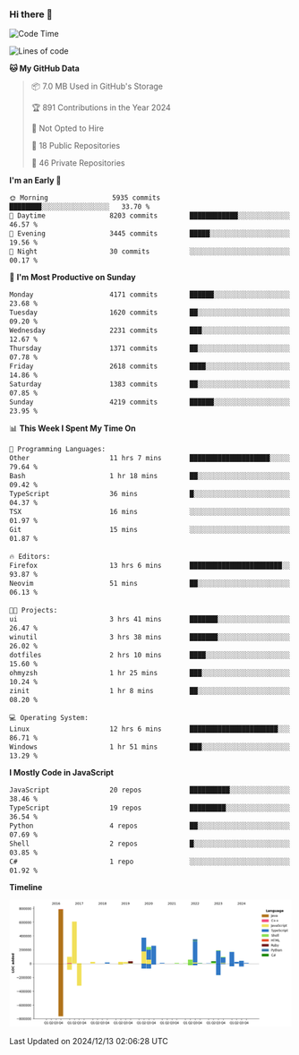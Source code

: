 ### Hi there 👋

<!--
**Clumsy-Coder/Clumsy-Coder** is a ✨ _special_ ✨ repository because its `README.md` (this file) appears on your GitHub profile.

Here are some ideas to get you started:

- 🔭 I’m currently working on ...
- 🌱 I’m currently learning ...
- 👯 I’m looking to collaborate on ...
- 🤔 I’m looking for help with ...
- 💬 Ask me about ...
- 📫 How to reach me: ...
- 😄 Pronouns: ...
- ⚡ Fun fact: ...
-->

<!-- anmol098/waka-readme-stats -->
<!--START_SECTION:waka-->
![Code Time](http://img.shields.io/badge/Code%20Time-1%2C026%20hrs%2032%20mins-blue)

![Lines of code](https://img.shields.io/badge/From%20Hello%20World%20I%27ve%20Written-3.5%20million%20lines%20of%20code-blue)

**🐱 My GitHub Data** 

> 📦 7.0 MB Used in GitHub's Storage 
 > 
> 🏆 891 Contributions in the Year 2024
 > 
> 🚫 Not Opted to Hire
 > 
> 📜 18 Public Repositories 
 > 
> 🔑 46 Private Repositories 
 > 
**I'm an Early 🐤** 

```text
🌞 Morning                5935 commits        ████████░░░░░░░░░░░░░░░░░   33.70 % 
🌆 Daytime                8203 commits        ████████████░░░░░░░░░░░░░   46.57 % 
🌃 Evening                3445 commits        █████░░░░░░░░░░░░░░░░░░░░   19.56 % 
🌙 Night                  30 commits          ░░░░░░░░░░░░░░░░░░░░░░░░░   00.17 % 
```
📅 **I'm Most Productive on Sunday** 

```text
Monday                   4171 commits        ██████░░░░░░░░░░░░░░░░░░░   23.68 % 
Tuesday                  1620 commits        ██░░░░░░░░░░░░░░░░░░░░░░░   09.20 % 
Wednesday                2231 commits        ███░░░░░░░░░░░░░░░░░░░░░░   12.67 % 
Thursday                 1371 commits        ██░░░░░░░░░░░░░░░░░░░░░░░   07.78 % 
Friday                   2618 commits        ████░░░░░░░░░░░░░░░░░░░░░   14.86 % 
Saturday                 1383 commits        ██░░░░░░░░░░░░░░░░░░░░░░░   07.85 % 
Sunday                   4219 commits        ██████░░░░░░░░░░░░░░░░░░░   23.95 % 
```


📊 **This Week I Spent My Time On** 

```text
💬 Programming Languages: 
Other                    11 hrs 7 mins       ████████████████████░░░░░   79.64 % 
Bash                     1 hr 18 mins        ██░░░░░░░░░░░░░░░░░░░░░░░   09.42 % 
TypeScript               36 mins             █░░░░░░░░░░░░░░░░░░░░░░░░   04.37 % 
TSX                      16 mins             ░░░░░░░░░░░░░░░░░░░░░░░░░   01.97 % 
Git                      15 mins             ░░░░░░░░░░░░░░░░░░░░░░░░░   01.87 % 

🔥 Editors: 
Firefox                  13 hrs 6 mins       ███████████████████████░░   93.87 % 
Neovim                   51 mins             ██░░░░░░░░░░░░░░░░░░░░░░░   06.13 % 

🐱‍💻 Projects: 
ui                       3 hrs 41 mins       ███████░░░░░░░░░░░░░░░░░░   26.47 % 
winutil                  3 hrs 38 mins       ███████░░░░░░░░░░░░░░░░░░   26.02 % 
dotfiles                 2 hrs 10 mins       ████░░░░░░░░░░░░░░░░░░░░░   15.60 % 
ohmyzsh                  1 hr 25 mins        ███░░░░░░░░░░░░░░░░░░░░░░   10.24 % 
zinit                    1 hr 8 mins         ██░░░░░░░░░░░░░░░░░░░░░░░   08.20 % 

💻 Operating System: 
Linux                    12 hrs 6 mins       ██████████████████████░░░   86.71 % 
Windows                  1 hr 51 mins        ███░░░░░░░░░░░░░░░░░░░░░░   13.29 % 
```

**I Mostly Code in JavaScript** 

```text
JavaScript               20 repos            ██████████░░░░░░░░░░░░░░░   38.46 % 
TypeScript               19 repos            █████████░░░░░░░░░░░░░░░░   36.54 % 
Python                   4 repos             ██░░░░░░░░░░░░░░░░░░░░░░░   07.69 % 
Shell                    2 repos             █░░░░░░░░░░░░░░░░░░░░░░░░   03.85 % 
C#                       1 repo              ░░░░░░░░░░░░░░░░░░░░░░░░░   01.92 % 
```



**Timeline**

![Lines of Code chart](https://raw.githubusercontent.com/Clumsy-Coder/Clumsy-Coder/main/assets/bar_graph.png)


 Last Updated on 2024/12/13 02:06:28 UTC
<!--END_SECTION:waka-->
